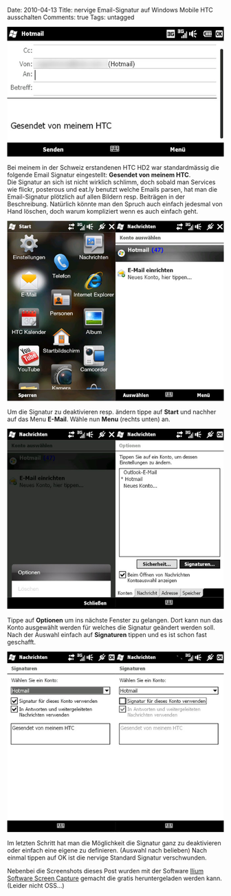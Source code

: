 Date: 2010-04-13
Title: nervige Email-Signatur auf Windows Mobile HTC ausschalten
Comments: true
Tags: untagged

<img src="/assets/images/2010/4/windows-mobile-email-signatur-ausschalten-htc-00.jpg" alt="" />
<p>Bei meinem in der Schweiz erstandenen HTC HD2 war standardmässig die folgende Email Signatur eingestellt:
    <strong>Gesendet von meinem HTC</strong>.<br />
    Die Signatur an sich ist nicht wirklich schlimm, doch sobald man Services wie flickr, posterous und eat.ly benutzt
    welche Emails parsen, hat man die Email-Signatur plötzlich auf allen Bildern resp. Beiträgen in der
    Beschreibung. Natürlich könnte man den Spruch auch einfach jedesmal von Hand löschen, doch warum kompliziert wenn es
    auch einfach geht.</p>
<img src="/assets/images/2010/4/windows-mobile-email-signatur-ausschalten-htc-01.jpg" alt="" />
<p>Um die Signatur zu deaktivieren resp. ändern tippe auf <strong>Start</strong> und nachher auf das Menu
    <strong>E-Mail</strong>. Wähle nun <strong>Menu</strong> (rechts unten) an.</p>
<img src="/assets/images/2010/4/windows-mobile-email-signatur-ausschalten-htc-02.jpg" alt="" />
<p>Tippe auf <strong>Optionen</strong> um ins nächste Fenster zu gelangen. Dort kann nun das Konto ausgewählt werden für
    welches die Signatur geändert werden soll. Nach der Auswahl einfach auf <strong>Signaturen</strong> tippen und es
    ist schon fast geschafft.</p>
<img src="/assets/images/2010/4/windows-mobile-email-signatur-ausschalten-htc-03.jpg" alt="" />
<p>Im letzten Schritt hat man die Möglichkeit die Signatur ganz zu deaktivieren oder einfach eine eigene zu definieren.
    (Auswahl nach belieben) Nach einmal tippen auf OK ist die nervige Standard Signatur verschwunden.</p>

<p>Nebenbei die Screenshots dieses Post wurden mit der Software <a
        href="https://www.iliumsoft.com/site/fp/freeware.php">Ilium Software Screen Capture</a> gemacht die gratis
    heruntergeladen werden kann. (Leider nicht OSS...)</p>
